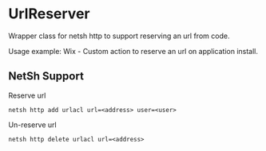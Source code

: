 # UrlReserver

Wrapper class for netsh http to support reserving an url from code. 

Usage example: Wix - Custom action to reserve an url on application install.


## NetSh Support

Reserve url
````
netsh http add urlacl url=<address> user=<user>
````

Un-reserve url
````
netsh http delete urlacl url=<address>
````

